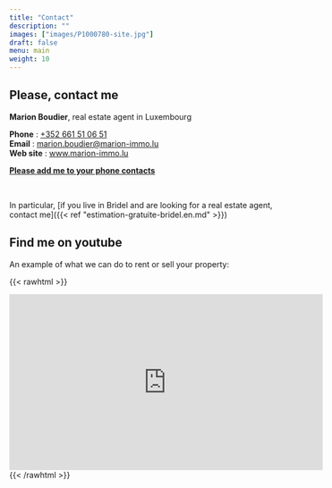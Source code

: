 ```yaml
---
title: "Contact"
description: ""
images: ["images/P1000780-site.jpg"]
draft: false
menu: main
weight: 10
---
```




## Please, contact me

<b>Marion Boudier</b>, real estate agent in Luxembourg 

**Phone** : <a href="tel:+352%20661%2051%2006%2051">+352 661 51 06 51</a>  
**Email** : <a href="mailto:marion.boudier@marion-immo.lu" alt="Email">marion.boudier@marion-immo.lu</a>   
**Web site** : <a href="http://www.marion-immo.lu" >www.marion-immo.lu</a>   

<a href="/vcard/marion-boudier-remax.vcf" alt="VCard"><b>Please add me to your phone contacts</b></a>   


<br/>


In particular, [if you live in Bridel and are looking for a real estate agent, contact me]({{<  ref "estimation-gratuite-bridel.en.md" >}})

## Find me on youtube

An example of what we can do to rent or sell your property:

{{< rawhtml >}}
<div class="youtubevideowrap">
    <div class="video-container">
    <iframe width="560" height="315" src="https://www.youtube.com/embed/Y4GGS9TNRoI" frameborder="0" allow="accelerometer; autoplay; encrypted-media; gyroscope; picture-in-picture" allowfullscreen></iframe>
    </div>
</div>
{{< /rawhtml >}}